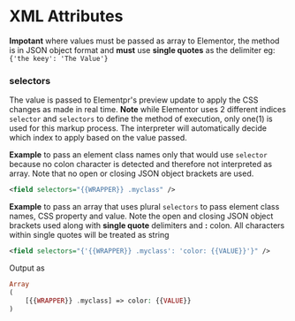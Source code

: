 # XML Attributes
**Impotant** where values must be passed as array to Elementor, the method is in JSON object format and **must** use **single quotes** as the delimiter  eg: `{'the keey': 'The Value'}`

### selectors
The value is passed to Elementpr's preview update to apply the CSS changes as made in real time.
**Note** while Elementor uses 2 different indices `selector` and `selectors` to define the method of execution, only one(1) is used for this markup process. The interpreter will automatically decide which index to apply based on the value passed.

**Example** to pass an element class names only that would use `selector` because no colon character is detected and therefore not interpreted as array. Note that no open or closing JSON object brackets are used.
```xml
<field selectors="{{WRAPPER}} .myclass" />
```
**Example** to pass an array that uses plural `selectors` to pass element class names, CSS property and value. Note the open and closing JSON object brackets used along with **single quote** delimiters and **:** colon. All characters within single quotes will be treated as string
```xml
<field selectors="{'{{WRAPPER}} .myclass': 'color: {{VALUE}}'}" />
```
Output as
```php
Array
(
    [{{WRAPPER}} .myclass] => color: {{VALUE}}
)
```
